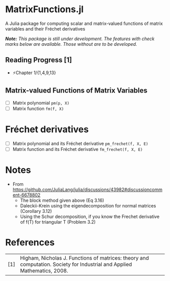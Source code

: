 # MatrixFunctions.jl
A Julia package for computing scalar and matrix-valued functions of matrix variables and their Fréchet derivatives

_**Note:** This package is still under development. The features with check marks below are available. Those without are to be developed._

## Reading Progress [1]
- ⚡Chapter 1/{1,4,9,13} 

## Matrix-valued Functions of Matrix Variables
- [ ] Matrix polynomial `pm(p, X)`
- [ ] Matrix function `fm(f, X)`

# Fréchet derivatives
- [ ] Matrix polynomial and its Fréchet derivative `pm_frechet(f, X, E)`
- [ ] Matrix function and its Fréchet derivative `fm_frechet(f, X, E)`

# Notes
- From https://github.com/JuliaLang/julia/discussions/43982#discussioncomment-6678802
  -  The block method given above (Eq 3.16)
  -  Daleckii-Krein using the eigendecomposition for normal matrices (Corollary 3.12)
  -  Using the Schur decomposition, if you know the Frechet derivative of f(T) for triangular T (Problem 3.2)

# References
| | |
| --- | --- |
| [1] | Higham, Nicholas J. Functions of matrices: theory and computation. Society for Industrial and Applied Mathematics, 2008. |
